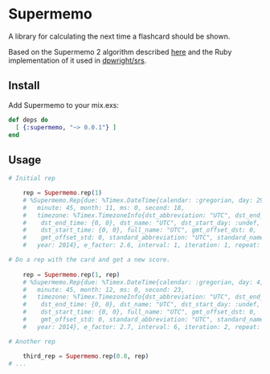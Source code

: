 Supermemo
=========

A library for calculating the next time a flashcard should be shown.

Based on the Supermemo 2 algorithm described [here](http://www.supermemo.com/english/ol/sm2.htm) and the Ruby implementation of it used in [dpwright/srs](https://github.com/dpwright/srs).

## Install

Add Supermemo to your mix.exs:

```elixir
def deps do
  [ {:supermemo, "~> 0.0.1"} ]
end
```

## Usage

```elixir
# Initial rep

    rep = Supermemo.rep(1)
    # %Supermemo.Rep{due: %Timex.DateTime{calendar: :gregorian, day: 29, hour: 5,
    #   minute: 45, month: 11, ms: 0, second: 18,
    #   timezone: %Timex.TimezoneInfo{dst_abbreviation: "UTC", dst_end_day: :undef,
    #    dst_end_time: {0, 0}, dst_name: "UTC", dst_start_day: :undef,
    #    dst_start_time: {0, 0}, full_name: "UTC", gmt_offset_dst: 0,
    #    gmt_offset_std: 0, standard_abbreviation: "UTC", standard_name: "UTC"},
    #   year: 2014}, e_factor: 2.6, interval: 1, iteration: 1, repeat: false}

# Do a rep with the card and get a new score.
    
    rep = Supermemo.rep(1, rep)
    # %Supermemo.Rep{due: %Timex.DateTime{calendar: :gregorian, day: 4, hour: 5,
    #   minute: 45, month: 12, ms: 0, second: 23,
    #   timezone: %Timex.TimezoneInfo{dst_abbreviation: "UTC", dst_end_day: :undef,
    #    dst_end_time: {0, 0}, dst_name: "UTC", dst_start_day: :undef,
    #    dst_start_time: {0, 0}, full_name: "UTC", gmt_offset_dst: 0,
    #    gmt_offset_std: 0, standard_abbreviation: "UTC", standard_name: "UTC"},
    #   year: 2014}, e_factor: 2.7, interval: 6, iteration: 2, repeat: false}

# Another rep

    third_rep = Supermemo.rep(0.8, rep)
# ...
```

